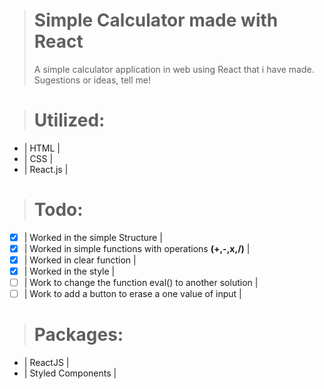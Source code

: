 > # Simple Calculator made with **React**
>
> A simple calculator application in web using React that i have made.
> Sugestions or ideas, tell me!

> # Utilized:

- | HTML |
- | CSS |
- | React.js |

> # Todo:

- [x] | Worked in the simple Structure |
- [x] | Worked in simple functions with operations **(+,-,x,/)** |
- [x] | Worked in clear function |
- [x] | Worked in the style |
- [ ] | Work to change the function eval() to another solution |
- [ ] | Work to add a button to erase a one value of input |

> # Packages:

- | ReactJS |
- | Styled Components |
